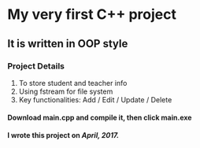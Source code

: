 # My very first C++ project

## It is written in OOP style

### Project Details

1. To store student and teacher info
2. Using fstream for file system
3. Key functionalities: Add / Edit / Update / Delete

#### Download main.cpp and compile it, then click main.exe

**I wrote this project on *April, 2017.***
